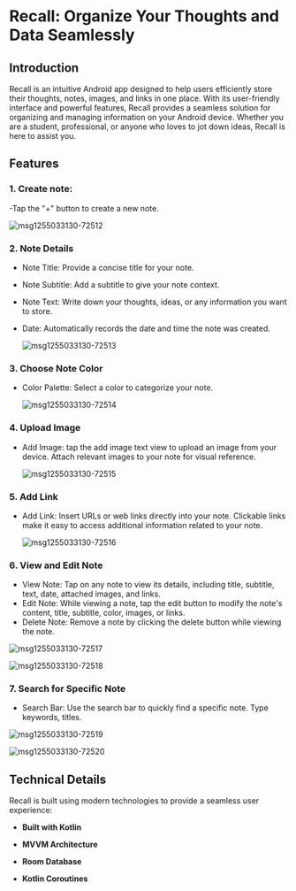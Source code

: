 # Recall: Organize Your Thoughts and Data Seamlessly
## Introduction
Recall is an intuitive Android app designed to help users efficiently store their thoughts, notes, images, and links in one place. With its user-friendly interface and powerful features, Recall provides a seamless solution for organizing and managing information on your Android device. Whether you are a student, professional, or anyone who loves to jot down ideas, Recall is here to assist you.
## Features
###  1. **Create note**: 
-Tap the "+" button to create a new note.

![msg1255033130-72512](https://github.com/Rodinamomen/Recall/assets/96385247/9595418b-85e9-4ae9-8fc7-d02422031180)

###  2. **Note Details**
- Note Title: Provide a concise title for your note.
- Note Subtitle: Add a subtitle to give your note context.
- Note Text: Write down your thoughts, ideas, or any information you want to store.
- Date: Automatically records the date and time the note was created.
  
  ![msg1255033130-72513](https://github.com/Rodinamomen/Recall/assets/96385247/c0333686-f687-4f5c-bf63-e056bedb8f07)
  

###  3. **Choose Note Color**
- Color Palette: Select a color to categorize your note.
  
  ![msg1255033130-72514](https://github.com/Rodinamomen/Recall/assets/96385247/a3867b2a-7d95-47aa-b9ce-2fea605347b8)

###  4. **Upload Image**
- Add Image: tap the add image text view to upload an image from your device. Attach relevant images to your note for visual reference.
  
  ![msg1255033130-72515](https://github.com/Rodinamomen/Recall/assets/96385247/20838beb-0cc5-43ae-93f3-7bb6025cadbb)

###  5. **Add Link**
- Add Link: Insert URLs or web links directly into your note. Clickable links make it easy to access additional information related to your note.

  ![msg1255033130-72516](https://github.com/Rodinamomen/Recall/assets/96385247/1821b6cb-46d6-4978-8f72-4c6524e11f93)

###  6. **View and Edit Note**
- View Note: Tap on any note to view its details, including title, subtitle, text, date, attached images, and links.
- Edit Note: While viewing a note, tap the edit button to modify the note's content, title, subtitle, color, images, or links.
- Delete Note: Remove a note by clicking the delete button while viewing the note.
  
![msg1255033130-72517](https://github.com/Rodinamomen/Recall/assets/96385247/aae43d3b-7a14-4fd5-8be4-5e148b352d8e)

![msg1255033130-72518](https://github.com/Rodinamomen/Recall/assets/96385247/8ac48aab-3fc2-4fa0-8a81-995c7f37a363)

###  7. **Search for Specific Note**
- Search Bar: Use the search bar to quickly find a specific note. Type keywords, titles.
  
![msg1255033130-72519](https://github.com/Rodinamomen/Recall/assets/96385247/8cffbaf4-f95f-45d5-bd7e-2d1ffb4ece9d)

![msg1255033130-72520](https://github.com/Rodinamomen/Recall/assets/96385247/df78ae88-1dee-4c14-9cea-ee54f6b81365)


## Technical Details

Recall is built using modern technologies to provide a seamless user experience:

- **Built with Kotlin** 
  
- **MVVM Architecture** 
  
- **Room Database** 
  
- **Kotlin Coroutines**
